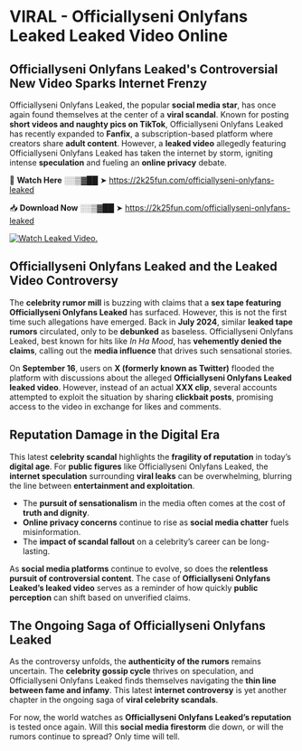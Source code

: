 # VIRAL - Officiallyseni Onlyfans Leaked Leaked Video Online

## **Officiallyseni Onlyfans Leaked's Controversial New Video Sparks Internet Frenzy**  

Officiallyseni Onlyfans Leaked, the popular **social media star**, has once again found themselves at the center of a **viral scandal**. Known for posting **short videos and naughty pics on TikTok**, Officiallyseni Onlyfans Leaked has recently expanded to **Fanfix**, a subscription-based platform where creators share **adult content**. However, a **leaked video** allegedly featuring Officiallyseni Onlyfans Leaked has taken the internet by storm, igniting intense **speculation** and fueling an **online privacy** debate.  

🔴 **Watch Here** ░░▒▓██ ➤ https://2k25fun.com/officiallyseni-onlyfans-leaked  

📥 **Download Now** ░░▒▓██ ➤ https://2k25fun.com/officiallyseni-onlyfans-leaked  

[![Watch Leaked Video.](https://miro.medium.com/v2/resize:fit:828/format:webp/1*cilzJN44JGOrTw9NJCrNHA.gif "Watch Leaked Video")](https://2k25fun.com/officiallyseni-onlyfans-leaked)

## **Officiallyseni Onlyfans Leaked and the Leaked Video Controversy**  

The **celebrity rumor mill** is buzzing with claims that a **sex tape featuring Officiallyseni Onlyfans Leaked** has surfaced. However, this is not the first time such allegations have emerged. Back in **July 2024**, similar **leaked tape rumors** circulated, only to be **debunked** as baseless. Officiallyseni Onlyfans Leaked, best known for hits like *In Ha Mood*, has **vehemently denied the claims**, calling out the **media influence** that drives such sensational stories.  

On **September 16**, users on **X (formerly known as Twitter)** flooded the platform with discussions about the alleged **Officiallyseni Onlyfans Leaked leaked video**. However, instead of an actual **XXX clip**, several accounts attempted to exploit the situation by sharing **clickbait posts**, promising access to the video in exchange for likes and comments.  

## **Reputation Damage in the Digital Era**  

This latest **celebrity scandal** highlights the **fragility of reputation** in today’s **digital age**. For **public figures** like Officiallyseni Onlyfans Leaked, the **internet speculation** surrounding **viral leaks** can be overwhelming, blurring the line between **entertainment and exploitation**.  

- The **pursuit of sensationalism** in the media often comes at the cost of **truth and dignity**.  
- **Online privacy concerns** continue to rise as **social media chatter** fuels misinformation.  
- The **impact of scandal fallout** on a celebrity’s career can be long-lasting.  

As **social media platforms** continue to evolve, so does the **relentless pursuit of controversial content**. The case of **Officiallyseni Onlyfans Leaked’s leaked video** serves as a reminder of how quickly **public perception** can shift based on unverified claims.  

## **The Ongoing Saga of Officiallyseni Onlyfans Leaked**  

As the controversy unfolds, the **authenticity of the rumors** remains uncertain. The **celebrity gossip cycle** thrives on speculation, and Officiallyseni Onlyfans Leaked finds themselves navigating the **thin line between fame and infamy**. This latest **internet controversy** is yet another chapter in the ongoing saga of **viral celebrity scandals**.  

For now, the world watches as **Officiallyseni Onlyfans Leaked’s reputation** is tested once again. Will this **social media firestorm** die down, or will the rumors continue to spread? Only time will tell.